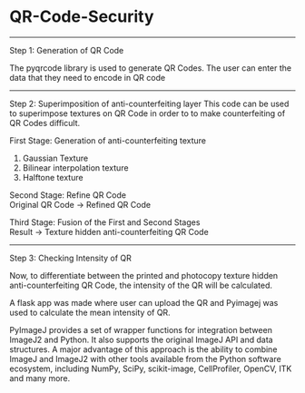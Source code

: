 # QR-Code-Security

---
Step 1: Generation of QR Code

The pyqrcode library is used to generate QR Codes. The user can enter the data that they need to encode in QR code

---
Step 2: Superimposition of anti-counterfeiting layer
This code can be used to superimpose textures on QR Code in order to to make counterfeiting of QR Codes difficult.  

First Stage: Generation of anti-counterfeiting texture
1. Gaussian Texture
2. Bilinear interpolation texture
3. Halftone texture

Second Stage: Refine QR Code  
Original QR Code -> Refined QR Code


Third Stage: Fusion of the First and Second Stages  
Result -> Texture hidden anti-counterfeiting QR Code

---
Step 3: Checking Intensity of QR  

Now, to differentiate between the printed  and photocopy texture hidden anti-counterfeiting QR Code, the intensity of the QR will be calculated.

A flask app was made where user can upload the QR and Pyimagej was used to calculate the mean intensity of QR.   

PyImageJ provides a set of wrapper functions for integration between ImageJ2 and Python. It also supports the original ImageJ API and data structures.
A major advantage of this approach is the ability to combine ImageJ and ImageJ2 with other tools available from the Python software ecosystem, including NumPy, SciPy, scikit-image, CellProfiler, OpenCV, ITK and many more.
